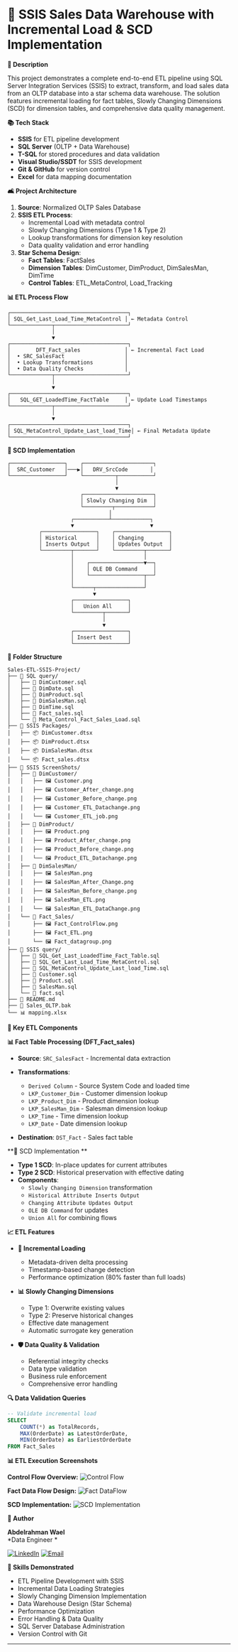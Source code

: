 # **🚀 SSIS Sales Data Warehouse with Incremental Load & SCD Implementation**

**📅 Description**

This project demonstrates a complete end-to-end ETL pipeline using SQL Server Integration Services (SSIS) to extract, transform, and load sales data from an OLTP database into a star schema data warehouse. The solution features incremental loading for fact tables, Slowly Changing Dimensions (SCD) for dimension tables, and comprehensive data quality management.

**📚 Tech Stack**
* **SSIS** for ETL pipeline development
* **SQL Server** (OLTP + Data Warehouse)
* **T-SQL** for stored procedures and data validation
* **Visual Studio/SSDT** for SSIS development
* **Git & GitHub** for version control
* **Excel** for data mapping documentation

**🛋️ Project Architecture**

1. **Source**: Normalized OLTP Sales Database
2. **SSIS ETL Process**:
   * Incremental Load with metadata control
   * Slowly Changing Dimensions (Type 1 & Type 2)
   * Lookup transformations for dimension key resolution
   * Data quality validation and error handling
3. **Star Schema Design**:
   * **Fact Tables**: FactSales
   * **Dimension Tables**: DimCustomer, DimProduct, DimSalesMan, DimTime
   * **Control Tables**: ETL_MetaControl, Load_Tracking

**📊 ETL Process Flow**
```
┌─────────────────────────────────────┐
│ SQL_Get_Last_Load_Time_MetaControl │ ← Metadata Control
└─────────────┬───────────────────────┘
              │
              ▼
┌─────────────────────────────────────┐
│        DFT_Fact_sales              │ ← Incremental Fact Load
│  • SRC_SalesFact                   │
│  • Lookup Transformations          │
│  • Data Quality Checks             │
└─────────────┬───────────────────────┘
              │
              ▼
┌─────────────────────────────────────┐
│   SQL_GET_LoadedTime_FactTable     │ ← Update Load Timestamps
└─────────────┬───────────────────────┘
              │
              ▼
┌─────────────────────────────────────┐
│ SQL_MetaControl_Update_Last_load_Time│ ← Final Metadata Update
└─────────────────────────────────────┘
```

**🔄 SCD Implementation**
```
┌─────────────────┐    ┌──────────────────────┐
│  SRC_Customer   │───▶│   DRV_SrcCode       │
└─────────────────┘    └──────────┬───────────┘
                                  │
                                  ▼
                       ┌──────────────────────┐
                       │ Slowly Changing Dim  │
                       └─────────┬────────────┘
                                │
                    ┌───────────┴────────────┐
                    ▼                        ▼
          ┌─────────────────┐    ┌─────────────────┐
          │ Historical      │    │ Changing        │
          │ Inserts Output  │    │ Updates Output  │
          └─────────┬───────┘    └─────────┬───────┘
                    │                      │
                    │    ┌─────────────────▼──┐
                    │    │ OLE DB Command     │
                    │    └─────────────────┬──┘
                    │                      │
                    └──────┬───────────────┘
                           ▼
                    ┌─────────────────┐
                    │   Union All     │
                    └─────────┬───────┘
                              │
                              ▼
                    ┌─────────────────┐
                    │ Insert Dest     │
                    └─────────────────┘
```

**📂 Folder Structure**

```
Sales-ETL-SSIS-Project/
├── 📁 SQL query/
│   ├── 📄 DimCustomer.sql
│   ├── 📄 DimDate.sql
│   ├── 📄 DimProduct.sql
│   ├── 📄 DimSalesMan.sql
│   ├── 📄 DimTime.sql
│   ├── 📄 Fact_sales.sql
│   └── 📄 Meta_Control_Fact_Sales_Load.sql
├── 📁 SSIS Packages/
│   ├── 📦 DimCustomer.dtsx
│   ├── 📦 DimProduct.dtsx
│   ├── 📦 DimSalesMan.dtsx
│   └── 📦 Fact_sales.dtsx
├── 📁 SSIS ScreenShots/
│   ├── 📁 DimCustomer/
│   │   ├── 🖼️ Customer.png
│   │   ├── 🖼️ Customer_After_change.png
│   │   ├── 🖼️ Customer_Before_change.png
│   │   ├── 🖼️ Customer_ETL_Datachange.png
│   │   └── 🖼️ Customer_ETL_job.png
│   ├── 📁 DimProduct/
│   │   ├── 🖼️ Product.png
│   │   ├── 🖼️ Product_After_change.png
│   │   ├── 🖼️ Product_Before_change.png
│   │   └── 🖼️ Product_ETL_Datachange.png
│   ├── 📁 DimSalesMan/
│   │   ├── 🖼️ SalesMan.png
│   │   ├── 🖼️ SalesMan_After_Change.png
│   │   ├── 🖼️ SalesMan_Before_change.png
│   │   ├── 🖼️ SalesMan_ETL.png
│   │   └── 🖼️ SalesMan_ETL_DataChange.png
│   └── 📁 Fact_Sales/
│       ├── 🖼️ Fact_ControlFlow.png
│       ├── 🖼️ Fact_ETL.png
│       └── 🖼️ Fact_datagroup.png
├── 📁 SSIS query/
│   ├── 📄 SQL_Get_Last_LoadedTime_Fact_Table.sql
│   ├── 📄 SQL_Get_Last_Load_Time_MetaControl.sql
│   ├── 📄 SQL_MetaControl_Update_Last_load_Time.sql
│   ├── 📄 Customer.sql
│   ├── 📄 Product.sql
│   ├── 📄 SalesMan.sql
│   └── 📄 fact.sql
├── 📄 README.md
├── 💾 Sales_OLTP.bak
└── 📊 mapping.xlsx
```



**🔧 Key ETL Components**

**📊 Fact Table Processing (DFT_Fact_sales)**
* **Source**: `SRC_SalesFact` - Incremental data extraction
* **Transformations**:
  - `Derived Column` - Source System Code and loaded time 
  - `LKP_Customer_Dim` - Customer dimension lookup
  - `LKP_Product_Dim` - Product dimension lookup  
  - `LKP_SalesMan_Dim` - Salesman dimension lookup
  - `LKP_Time` - Time dimension lookup
  - `LKP_Date` - Date dimension lookup
  
* **Destination**: `DST_Fact` - Sales fact table

**🔄 SCD Implementation **
* **Type 1 SCD**: In-place updates for current attributes
* **Type 2 SCD**: Historical preservation with effective dating
* **Components**:
  - `Slowly Changing Dimension` transformation
  - `Historical Attribute Inserts Output`
  - `Changing Attribute Updates Output`
  - `OLE DB Command` for updates
  - `Union All` for combining flows

**📈 ETL Features**

* **🔄 Incremental Loading**
  - Metadata-driven delta processing
  - Timestamp-based change detection  
  - Performance optimization (80% faster than full loads)

* **📊 Slowly Changing Dimensions**
  - Type 1: Overwrite existing values
  - Type 2: Preserve historical changes
  - Effective date management
  - Automatic surrogate key generation

* **🛡️ Data Quality & Validation**
  - Referential integrity checks
  - Data type validation
  - Business rule enforcement
  - Comprehensive error handling



**🔍 Data Validation Queries**

```sql
-- Validate incremental load
SELECT 
    COUNT(*) as TotalRecords,
    MAX(OrderDate) as LatestOrderDate,
    MIN(OrderDate) as EarliestOrderDate
FROM Fact_Sales

```


**📊 ETL Execution Screenshots**

**Control Flow Overview:**
![Control Flow](https://github.com/Abdelrahmanwaell/ETL-Pipeline-for-Sales-Data-Warehouse-Using-SSIS/blob/main/SSIS%20ScreenShots/Fact_Sales/Fact_ControlFlow.png)

**Fact Data Flow Design:**
![Fact DataFlow](https://github.com/Abdelrahmanwaell/ETL-Pipeline-for-Sales-Data-Warehouse-Using-SSIS/blob/main/SSIS%20ScreenShots/Fact_Sales/Fact_ETL.png)

**SCD Implementation:**
![SCD Implementation](https://github.com/Abdelrahmanwaell/ETL-Pipeline-for-Sales-Data-Warehouse-Using-SSIS/blob/main/SSIS%20ScreenShots/DimCustomer/Customer_ETL_job.png)


**💼 Author**

**Abdelrahman Wael**  
*Data Engineer *

[![LinkedIn](https://img.shields.io/badge/LinkedIn-Connect-blue?style=flat&logo=linkedin)](https://linkedin.com/in/abdelrahmanwaell)
[![Email](https://img.shields.io/badge/Email-Contact-red?style=flat&logo=gmail)](mailto:your.email@example.com)

**🎯 Skills Demonstrated**
- ETL Pipeline Development with SSIS
- Incremental Data Loading Strategies  
- Slowly Changing Dimension Implementation
- Data Warehouse Design (Star Schema)
- Performance Optimization
- Error Handling & Data Quality
- SQL Server Database Administration
- Version Control with Git





---
